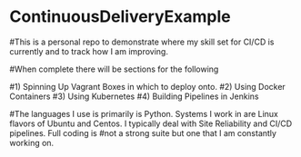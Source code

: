 # ContinuousDeliveryExample
#This is a personal repo to demonstrate where my skill set for CI/CD is currently and to track how I am improving.

#When complete there will be sections for the following

#1) Spinning Up Vagrant Boxes in which to deploy onto.
#2) Using Docker Containers
#3) Using Kubernetes
#4) Building Pipelines in Jenkins

#The languages I use is primarily is Python. Systems I work in are Linux flavors of Ubuntu and Centos.  I typically deal with Site Reliability and CI/CD pipelines. Full coding is #not a strong suite but one that I am constantly working on. 
